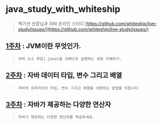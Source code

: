 # java_study_with_whiteship
>  백기선 선장님과 자바 온라인 스터디 [https://github.com/whiteship/live-study/issues/](https://github.com/whiteship/live-study/issues/)

[1주차](/mds/week01.md) : JVM이란 무엇인가.
-------------------------------------------
> ```자바 소스 파일(.java)을 JVM으로 실행하는 과정 이해하기.```

[2주차](/mds/week02.md) : 자바 데이터 타입, 변수 그리고 배열
-------------------------------------------
> ```자바의 프리미티브 타입, 변수 그리고 배열을 사용하는 방법을 익힙니다.```

[3주차](/mds/week03.md) : 자바가 제공하는 다양한 연산자
-------------------------------------------
> ```자바가 제공하는 다양한 연산자를 학습하세요.```
